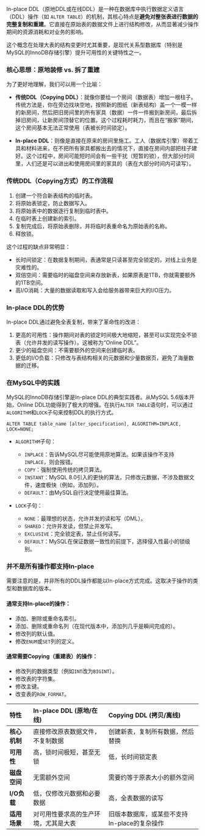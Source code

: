 
In-place DDL（原地DDL或在线DDL）是一种在数据库中执行数据定义语言（DDL）操作（如 `ALTER TABLE`）的机制，其核心特点是**避免对整张表进行数据的完整复制和重建**。它直接在原始表的数据文件上进行结构修改，从而显著减少操作期间的资源消耗和对业务的影响。

这个概念在处理大表的结构变更时尤其重要，是现代关系型数据库（特别是MySQL的InnoDB存储引擎）提升可用性的关键特性之一。

### 核心思想：原地装修 vs. 拆了重建

为了更好地理解，我们可以用一个比喻：

*   **传统DDL（Copying DDL）**：就像你要给一个房间（数据表）增加一根柱子。传统方法是，你在旁边找块空地，按照新的图纸（新表结构）盖一个一模一样的新房间，然后把旧房间里的所有家具（数据）一件一件搬到新房间，最后拆掉旧房间，让新房间顶替它的位置。这个过程耗时耗力，而且在“搬家”期间，这个房间基本无法正常使用（表被长时间锁定）。

*   **In-place DDL**：则像是直接在原来的房间里施工。工人（数据库引擎）带着工具和材料进来，在不把所有家具都搬出去的情况下，直接在房间内部把柱子建好。这个过程中，房间可能短时间会有一些干扰（短暂的锁），但大部分时间里，人们还是可以进出和使用房间里的家具的（表在大部分时间内可读写）。

### 传统DDL（Copying方式）的工作流程

1.  创建一个符合新表结构的临时表。
2.  将原始表锁定，防止数据写入。
3.  将原始表中的数据逐行复制到临时表中。
4.  在临时表上创建新的索引。
5.  复制完成后，将原始表删除，并将临时表重命名为原始表的名称。
6.  释放锁。

这个过程的缺点非常明显：
*   长时间锁定：在数据复制期间，表通常是只读甚至完全锁定的，对线上业务是灾难性的。
*   双倍空间：需要临时的磁盘空间来存放新表，如果原表是1TB，你就需要额外的1TB空间。
*   高I/O消耗：大量的数据读取和写入会给服务器带来巨大的I/O压力。

### In-place DDL的优势

In-place DDL通过避免全表复制，带来了革命性的改进：

1.  更高的可用性：操作期间对表的锁定时间极大地缩短，甚至可以实现完全不锁表（允许并发的读写操作）。这被称为“Online DDL”。
2.  更少的磁盘空间：不需要额外的空间来创建临时表。
3.  更低的I/O负载：只修改与表结构相关的元数据和少量数据页，避免了海量数据的迁移。

### 在MySQL中的实践

MySQL的InnoDB存储引擎是In-place DDL的典型实践者。从MySQL 5.6版本开始，Online DDL功能得到了极大的增强。在执行`ALTER TABLE`语句时，可以通过`ALGORITHM`和`LOCK`子句来控制DDL的执行方式。

`ALTER TABLE table_name [alter_specification], ALGORITHM=INPLACE, LOCK=NONE;`

*   `ALGORITHM`子句：
    *   `INPLACE`：告诉MySQL尽可能使用原地算法。如果该操作不支持`INPLACE`，则会报错。
    *   `COPY`：强制使用传统的拷贝算法。
    *   `INSTANT`：MySQL 8.0引入的更快的算法，只修改元数据，不涉及数据文件，速度极快（例如，添加列）。
    *   `DEFAULT`：由MySQL自行决定使用最佳算法。

*   `LOCK`子句：
    *   `NONE`：最理想的状态，允许并发的读和写（DML）。
    *   `SHARED`：允许并发读，但禁止并发写。
    *   `EXCLUSIVE`：完全锁定表，禁止任何读写。
    *   `DEFAULT`：MySQL在保证数据一致性的前提下，选择侵入性最小的锁级别。

### 并不是所有操作都支持In-place

需要注意的是，并非所有的DDL操作都能以In-place方式完成。这取决于操作的类型和数据库的版本。

#### 通常支持In-place的操作：
*   添加、删除或重命名索引。
*   添加、删除或重命名列（在现代版本中，添加列几乎是瞬间完成的）。
*   修改列的默认值。
*   修改`ENUM`或`SET`列的定义。

#### 通常需要Copying（重建表）的操作：
*   修改列的数据类型（例如`INT`改为`BIGINT`）。
*   修改表的字符集。
*   修改主键。
*   改变表的`ROW_FORMAT`。

| 特性        | In-place DDL (原地/在线) | Copying DDL (拷贝/离线)        |
| :-------- | :------------------- | :------------------------- |
| **核心机制**  | 直接修改原表数据文件，不复制数据     | 创建新表，复制所有数据，然后替换           |
| **可用性**   | 高，锁时间极短，甚至无锁         | 低，长时间锁定表                   |
| **磁盘空间**  | 无需额外空间               | 需要约等于原表大小的额外空间             |
| **I/O负载** | 低，仅修改元数据和必要数据        | 高，全表数据的读写                  |
| **适用场景**  | 对可用性要求高的生产环境，尤其是大表   | 旧版本数据库，或某些不支持In-place的复杂操作 |
